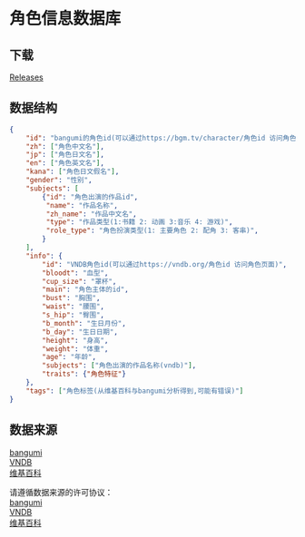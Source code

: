# 角色信息数据库

## 下载

[Releases](https://github.com/chenmozhijin/CharacterDB/releases)

## 数据结构

```json
{
    "id": "bangumi的角色id(可以通过https://bgm.tv/character/角色id 访问角色页面)",
    "zh": ["角色中文名"],
    "jp": ["角色日文名"],
    "en": ["角色英文名"],
    "kana": ["角色日文假名"],
    "gender": "性别",
    "subjects": [
        {"id": "角色出演的作品id",
         "name": "作品名称",
         "zh_name": "作品中文名",
         "type": "作品类型(1:书籍 2: 动画 3:音乐 4: 游戏)",
         "role_type": "角色扮演类型(1: 主要角色 2: 配角 3: 客串)",
        }
    ],
    "info": {
        "id": "VNDB角色id(可以通过https://vndb.org/角色id 访问角色页面)",
        "bloodt": "血型",
        "cup_size": "罩杯",
        "main": "角色主体的id",
        "bust": "胸围",
        "waist": "腰围",
        "s_hip": "臀围",
        "b_month": "生日月份",
        "b_day": "生日日期",
        "height": "身高",
        "weight": "体重",
        "age": "年龄",
        "subjects": ["角色出演的作品名称(vndb)"],
        "traits": {"角色特征"}
    },
    "tags": ["角色标签(从维基百科与bangumi分析得到,可能有错误)"]
}
```

## 数据来源

[bangumi](https://bgm.tv/)  
[VNDB](https://vndb.org/)  
[维基百科](https://ja.wikipedia.org/)  

请遵循数据来源的许可协议：  
[bangumi](https://bgm.tv/about/copyright)  
[VNDB](https://vndb.org/d17#4)  
[维基百科](https://dumps.wikimedia.org/legal.html)  
